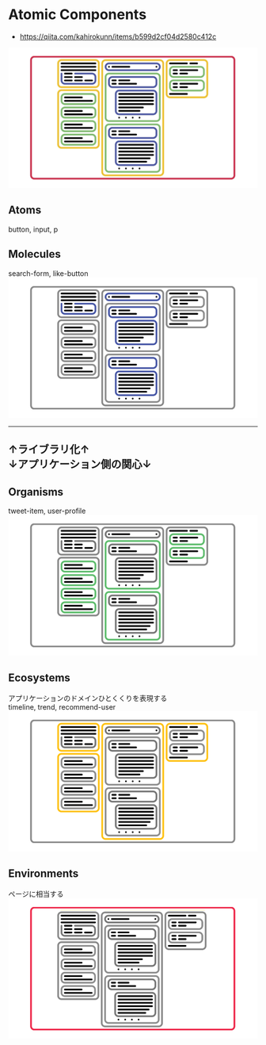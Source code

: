 # Atomic Components

- https://qiita.com/kahirokunn/items/b599d2cf04d2580c412c

![AtomicComponents](./AtomicComponents.png "AtomicComponents")

## Atoms
button, input, p  

## Molecules
search-form, like-button  
![Molecules](./Molecules.png "Molecules")

---
↑ライブラリ化↑  
↓アプリケーション側の関心↓  
---

## Organisms
tweet-item, user-profile  
![Organisms](./Organisms.png "Organisms")


## Ecosystems
アプリケーションのドメインひとくくりを表現する  
timeline, trend, recommend-user  
![Ecosystems](./Ecosystems.png "Ecosystems")


## Environments
ページに相当する  
![Environments](./Environments.png "Environments")
